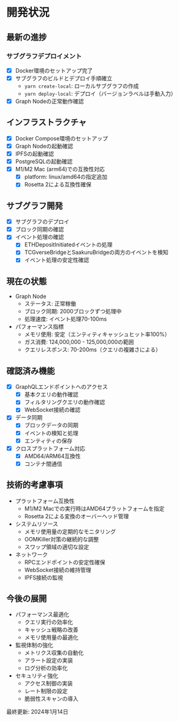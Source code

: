 # 開発状況

## 最新の進捗

### サブグラフデプロイメント
- [x] Docker環境のセットアップ完了
- [x] サブグラフのビルドとデプロイ手順確立
  - `yarn create-local`: ローカルサブグラフの作成
  - `yarn deploy-local`: デプロイ（バージョンラベルは手動入力）
- [x] Graph Nodeの正常動作確認

## インフラストラクチャ
- [x] Docker Compose環境のセットアップ
- [x] Graph Nodeの起動確認
- [x] IPFSの起動確認
- [x] PostgreSQLの起動確認
- [x] M1/M2 Mac (arm64)での互換性対応
  - [x] platform: linux/amd64の指定追加
  - [x] Rosetta 2による互換性確保

## サブグラフ開発
- [x] サブグラフのデプロイ
- [x] ブロック同期の確認
- [x] イベント処理の確認
  - [x] ETHDepositInitiatedイベントの処理
  - [x] TCGverseBridgeとSaakuruBridgeの両方のイベントを検知
  - [x] イベント処理の安定性確認

## 現在の状態
- Graph Node
  - ステータス: 正常稼働
  - ブロック同期: 2000ブロックずつ処理中
  - 処理速度: イベント処理70-100ms
- パフォーマンス指標
  - メモリ使用: 安定（エンティティキャッシュヒット率100%）
  - ガス消費: 124,000,000 - 125,000,000の範囲
  - クエリレスポンス: 70-200ms（クエリの複雑さによる）

## 確認済み機能
- [x] GraphQLエンドポイントへのアクセス
  - [x] 基本クエリの動作確認
  - [x] フィルタリングクエリの動作確認
  - [x] WebSocket接続の確認
- [x] データ同期
  - [x] ブロックデータの同期
  - [x] イベントの検知と処理
  - [x] エンティティの保存
- [x] クロスプラットフォーム対応
  - [x] AMD64/ARM64互換性
  - [x] コンテナ間通信

## 技術的考慮事項
- プラットフォーム互換性
  - M1/M2 Macでの実行時はAMD64プラットフォームを指定
  - Rosetta 2による変換のオーバーヘッド管理
- システムリソース
  - メモリ使用量の定期的なモニタリング
  - OOMKiller対策の継続的な調整
  - スワップ領域の適切な設定
- ネットワーク
  - RPCエンドポイントの安定性確保
  - WebSocket接続の維持管理
  - IPFS接続の監視

## 今後の展開
- パフォーマンス最適化
  - クエリ実行の効率化
  - キャッシュ戦略の改善
  - メモリ使用量の最適化
- 監視体制の強化
  - メトリクス収集の自動化
  - アラート設定の実装
  - ログ分析の効率化
- セキュリティ強化
  - アクセス制御の実装
  - レート制限の設定
  - 脆弱性スキャンの導入

最終更新: 2024年1月14日 